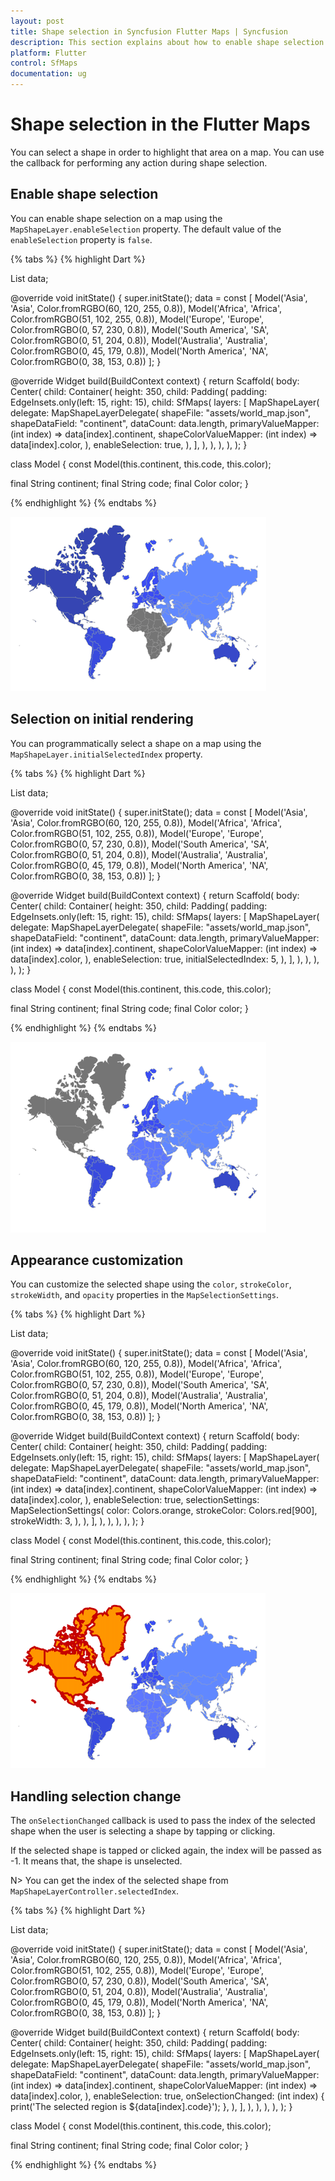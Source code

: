 ```yaml
---
layout: post
title: Shape selection in Syncfusion Flutter Maps | Syncfusion
description: This section explains about how to enable shape selection and explains how to perform any action during selection.
platform: Flutter
control: SfMaps
documentation: ug
---
```


# Shape selection in the Flutter Maps

You can select a shape in order to highlight that area on a map. You can use the callback for performing any action during shape selection.

## Enable shape selection

You can enable shape selection on a map using the `MapShapeLayer.enableSelection` property. The default value of the `enableSelection` property is `false`.

{% tabs %}
{% highlight Dart %}

List<Model> data;

@override
void initState() {
    super.initState();
    data = const <Model>[
        Model('Asia', 'Asia', Color.fromRGBO(60, 120, 255, 0.8)),
        Model('Africa', 'Africa', Color.fromRGBO(51, 102, 255, 0.8)),
        Model('Europe', 'Europe', Color.fromRGBO(0, 57, 230, 0.8)),
        Model('South America', 'SA', Color.fromRGBO(0, 51, 204, 0.8)),
        Model('Australia', 'Australia', Color.fromRGBO(0, 45, 179, 0.8)),
        Model('North America', 'NA', Color.fromRGBO(0, 38, 153, 0.8))
    ];
}

@override
Widget build(BuildContext context) {
   return Scaffold(
      body: Center(
        child: Container(
          height: 350,
          child: Padding(
            padding: EdgeInsets.only(left: 15, right: 15),
            child: SfMaps(
              layers: [
                MapShapeLayer(
                  delegate: MapShapeLayerDelegate(
                    shapeFile: "assets/world_map.json",
                    shapeDataField: "continent",
                    dataCount: data.length,
                    primaryValueMapper: (int index) => data[index].continent,
                    shapeColorValueMapper: (int index) => data[index].color,
                  ),
                  enableSelection: true,
                ),
              ],
            ),
          ),
        ),
      ),
   );
}

class Model {
  const Model(this.continent, this.code, this.color);

  final String continent;
  final String code;
  final Color color;
}

{% endhighlight %}
{% endtabs %}

![Enable shape selection](images/selection/enable-shape-selection.png)

## Selection on initial rendering

You can programmatically select a shape on a map using the `MapShapeLayer.initialSelectedIndex` property.

{% tabs %}
{% highlight Dart %}

List<Model> data;

@override
void initState() {
    super.initState();
    data = const <Model>[
        Model('Asia', 'Asia', Color.fromRGBO(60, 120, 255, 0.8)),
        Model('Africa', 'Africa', Color.fromRGBO(51, 102, 255, 0.8)),
        Model('Europe', 'Europe', Color.fromRGBO(0, 57, 230, 0.8)),
        Model('South America', 'SA', Color.fromRGBO(0, 51, 204, 0.8)),
        Model('Australia', 'Australia', Color.fromRGBO(0, 45, 179, 0.8)),
        Model('North America', 'NA', Color.fromRGBO(0, 38, 153, 0.8))
    ];
}

@override
Widget build(BuildContext context) {
   return Scaffold(
      body: Center(
        child: Container(
          height: 350,
          child: Padding(
            padding: EdgeInsets.only(left: 15, right: 15),
            child: SfMaps(
              layers: [
                MapShapeLayer(
                  delegate: MapShapeLayerDelegate(
                    shapeFile: "assets/world_map.json",
                    shapeDataField: "continent",
                    dataCount: data.length,
                    primaryValueMapper: (int index) => data[index].continent,
                    shapeColorValueMapper: (int index) => data[index].color,
                  ),
                  enableSelection: true,
                  initialSelectedIndex: 5,
                ),
              ],
            ),
          ),
        ),
      ),
   );
}

class Model {
  const Model(this.continent, this.code, this.color);

  final String continent;
  final String code;
  final Color color;
}

{% endhighlight %}
{% endtabs %}

![Selection on initial rendering](images/selection/selection-on-initial-rendering.png)

## Appearance customization

You can customize the selected shape using the `color`, `strokeColor`, `strokeWidth`, and `opacity` properties in the `MapSelectionSettings`.

{% tabs %}
{% highlight Dart %}

List<Model> data;

@override
void initState() {
    super.initState();
    data = const <Model>[
        Model('Asia', 'Asia', Color.fromRGBO(60, 120, 255, 0.8)),
        Model('Africa', 'Africa', Color.fromRGBO(51, 102, 255, 0.8)),
        Model('Europe', 'Europe', Color.fromRGBO(0, 57, 230, 0.8)),
        Model('South America', 'SA', Color.fromRGBO(0, 51, 204, 0.8)),
        Model('Australia', 'Australia', Color.fromRGBO(0, 45, 179, 0.8)),
        Model('North America', 'NA', Color.fromRGBO(0, 38, 153, 0.8))
    ];
}

@override
Widget build(BuildContext context) {
   return Scaffold(
      body: Center(
        child: Container(
          height: 350,
          child: Padding(
            padding: EdgeInsets.only(left: 15, right: 15),
            child: SfMaps(
              layers: [
                MapShapeLayer(
                  delegate: MapShapeLayerDelegate(
                    shapeFile: "assets/world_map.json",
                    shapeDataField: "continent",
                    dataCount: data.length,
                    primaryValueMapper: (int index) => data[index].continent,
                    shapeColorValueMapper: (int index) => data[index].color,
                  ),
                  enableSelection: true,
                  selectionSettings: MapSelectionSettings(
                    color: Colors.orange,
                    strokeColor: Colors.red[900],
                    strokeWidth: 3,
                  ),
                ),
              ],
            ),
          ),
        ),
      ),
   );
}

class Model {
  const Model(this.continent, this.code, this.color);

  final String continent;
  final String code;
  final Color color;
}

{% endhighlight %}
{% endtabs %}

![Selection customization](images/selection/selection-customization.png)

## Handling selection change

The `onSelectionChanged` callback is used to pass the index of the selected shape when the user is selecting a shape by tapping or clicking.

If the selected shape is tapped or clicked again, the index will be passed as -1. It means that, the shape is unselected.

N> You can get the index of the selected shape from `MapShapeLayerController.selectedIndex`.

{% tabs %}
{% highlight Dart %}

List<Model> data;

@override
void initState() {
   super.initState();
    data = const <Model>[
    Model('Asia', 'Asia', Color.fromRGBO(60, 120, 255, 0.8)),
    Model('Africa', 'Africa', Color.fromRGBO(51, 102, 255, 0.8)),
    Model('Europe', 'Europe', Color.fromRGBO(0, 57, 230, 0.8)),
    Model('South America', 'SA', Color.fromRGBO(0, 51, 204, 0.8)),
    Model('Australia', 'Australia', Color.fromRGBO(0, 45, 179, 0.8)),
    Model('North America', 'NA', Color.fromRGBO(0, 38, 153, 0.8))
   ];
}

@override
Widget build(BuildContext context) {
   return Scaffold(
      body: Center(
        child: Container(
          height: 350,
          child: Padding(
            padding: EdgeInsets.only(left: 15, right: 15),
            child: SfMaps(
              layers: [
                MapShapeLayer(
                  delegate: MapShapeLayerDelegate(
                    shapeFile: "assets/world_map.json",
                    shapeDataField: "continent",
                    dataCount: data.length,
                    primaryValueMapper: (int index) => data[index].continent,
                    shapeColorValueMapper: (int index) => data[index].color,
                  ),
                  enableSelection: true,
                  onSelectionChanged: (int index) {
                    print('The selected region is ${data[index].code}');
                  },
                ),
              ],
            ),
          ),
        ),
      ),
   );
}

class Model {
  const Model(this.continent, this.code, this.color);

  final String continent;
  final String code;
  final Color color;
}

{% endhighlight %}
{% endtabs %}
